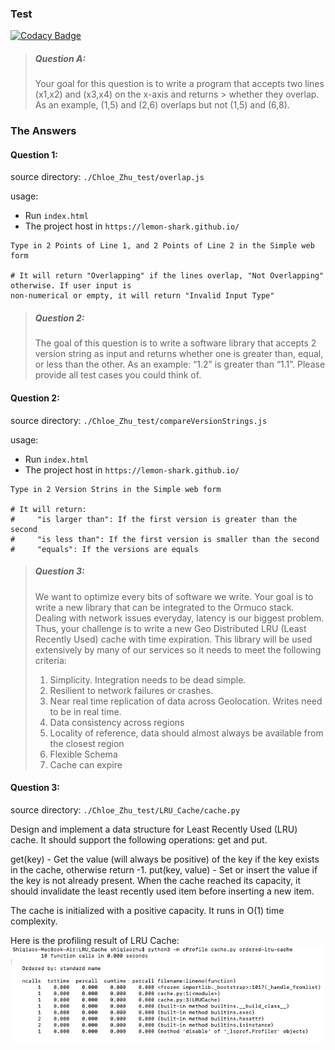 ### Test

[![Codacy Badge](https://api.codacy.com/project/badge/Grade/b101ac6532624035bad423b0b3cef424)](https://app.codacy.com/manual/lemon-shark/ormuco?utm_source=github.com&utm_medium=referral&utm_content=lemon-shark/ormuco&utm_campaign=Badge_Grade_Dashboard)

>
>
> ##### Question A:
> Your goal for this question is to write a program that accepts two lines (x1,x2) and (x3,x4) on the x-axis and returns > whether they overlap. As an example, (1,5) and (2,6) overlaps but not (1,5) and (6,8).

### The Answers

#### Question 1:

source directory: `./Chloe_Zhu_test/overlap.js`

usage: 

- Run `index.html`
- The project host in `https://lemon-shark.github.io/`

```
Type in 2 Points of Line 1, and 2 Points of Line 2 in the Simple web form

# It will return "Overlapping" if the lines overlap, "Not Overlapping" otherwise. If user input is 
non-numerical or empty, it will return "Invalid Input Type"
```
>
> ##### Question 2:
> The goal of this question is to write a software library that accepts 2 version string as input and returns whether one is greater than, equal, or less than the other. As an example: “1.2” is greater than “1.1”. Please provide all test cases you could think of.
>

#### Question 2:

source directory: `./Chloe_Zhu_test/compareVersionStrings.js`

usage: 

- Run `index.html`
- The project host in `https://lemon-shark.github.io/`
```
Type in 2 Version Strins in the Simple web form

# It will return:
#     "is larger than": If the first version is greater than the second  
#     "is less than": If the first version is smaller than the second
#     "equals": If the versions are equals
```
> ##### Question 3:
> We want to optimize every bits of software we write. Your goal is to write a new library that can be integrated to the Ormuco stack. Dealing with network issues everyday, latency is our biggest problem. Thus, your challenge is to write a new Geo Distributed LRU (Least Recently Used) cache with time expiration. This library will be used extensively by many of our services so it needs to meet the following criteria:
> 1. Simplicity. Integration needs to be dead simple.
> 2. Resilient to network failures or crashes.
> 3. Near real time replication of data across Geolocation. Writes need to be in real time.
> 4. Data consistency across regions
> 5. Locality of reference, data should almost always be available from the closest region
> 6. Flexible Schema
> 7. Cache can expire 
>
#### Question 3:

source directory: `./Chloe_Zhu_test/LRU_Cache/cache.py`

Design and implement a data structure for Least Recently Used (LRU) cache. It should support the following operations: get and put.

get(key) - Get the value (will always be positive) of the key if the key exists in the cache, otherwise return -1.
put(key, value) - Set or insert the value if the key is not already present. When the cache reached its capacity, it should invalidate the least recently used item before inserting a new item.

The cache is initialized with a positive capacity. It runs in O(1) time complexity. 

Here is the profiling result of LRU Cache:
![Alt text](chloe_zhu_test/LRU_Cache/cache.png?raw=true "Profiling result")


